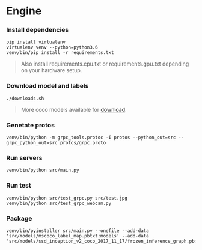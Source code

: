 # Engine

### Install dependencies
```
pip install virtualenv
virtualenv venv --python=python3.6
venv/bin/pip install -r requirements.txt
```

> Also install requirements.cpu.txt or requirements.gpu.txt depending on your hardware setup.

### Download model and labels
```
./downloads.sh
```

> More coco models available for [download](https://github.com/tensorflow/models/blob/master/research/object_detection/g3doc/detection_model_zoo.md).

### Genetate protos
```
venv/bin/python -m grpc_tools.protoc -I protos --python_out=src --grpc_python_out=src protos/grpc.proto
```

### Run servers
```
venv/bin/python src/main.py
```

### Run test
```
venv/bin/python src/test_grpc.py src/test.jpg
venv/bin/python src/test_grpc_webcam.py
```

### Package
```
venv/bin/pyinstaller src/main.py --onefile --add-data 'src/models/mscoco_label_map.pbtxt:models' --add-data 'src/models/ssd_inception_v2_coco_2017_11_17/frozen_inference_graph.pb:models/ssd_inception_v2_coco_2017_11_17'
```